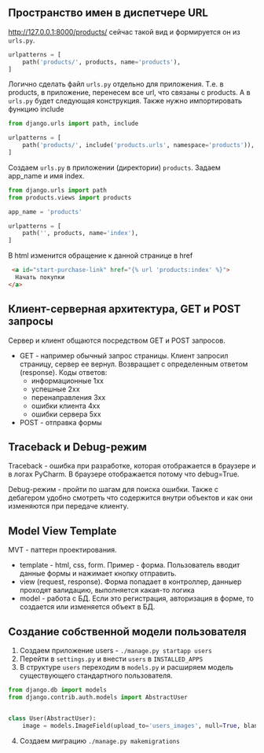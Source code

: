## Пространство имен в диспетчере URL
http://127.0.0.1:8000/products/ сейчас такой вид и формируется он из `urls.py`.
```python
urlpatterns = [
    path('products/', products, name='products'),
]
```
Логично сделать файл `urls.py` отдельно для приложения. Т.е. в products, в приложение, перенесем все url, что связаны с products. А в `urls.py` будет следующая конструкция. Также нужно импортировать функцию include
```python
from django.urls import path, include

urlpatterns = [
    path('products/', include('products.urls', namespace='products')),
]
```
Создаем `urls.py` в приложении (директории) `products`. Задаем app_name и имя index.
```python
from django.urls import path
from products.views import products

app_name = 'products'

urlpatterns = [
    path('', products, name='index'),
]

```
В html изменится обращение к данной странице в href
```html
 <a id="start-purchase-link" href="{% url 'products:index' %}">
  Начать покупки
</a>
```

## Клиент-серверная архитектура, GET и POST запросы
Сервер и клиент общаются посредством GET и POST запросов.
- GET - например обычный запрос страницы. Клиент запросил страницу, сервер ее вернул. Возвращает с определенным ответом (response). Коды ответов:
  - информационные 1xx
  - успешные 2xx
  - перенаправления 3xx
  - ошибки клиента 4xx
  - ошибки сервера 5xx
- POST - отправка формы

## Traceback и Debug-режим
Traceback - ошибка при разработке, которая отображается в браузере и в логах PyCharm. В браузере отображается потому что debug=True.

Debug-режим - пройти по шагам для поиска ошибки. Также с дебагером удобно смотреть что содержится внутри объектов и как они изменяются при передаче клиенту.

## Model View Template
MVT - паттерн проектирования.
- template - html, css, form. Пример - форма. Пользователь вводит данные формы и нажимает кнопку отправить.
- view (request, response). Форма попадает в контроллер, данныер проходят валидацию, выполняется какая-то логика
- model - работа с БД. Если это регистрация, авторизация в форме, то создается или изменяется объект в БД.

## Создание собственной модели пользователя
1. Создаем приложение users - `./manage.py startapp users`
2. Перейти в `settings.py` и внести `users` в `INSTALLED_APPS`
3. В структуре `users` переходим в `models.py` и расширяем модель существующего стандартного пользователя.
```python
from django.db import models
from django.contrib.auth.models import AbstractUser


class User(AbstractUser):
    image = models.ImageField(upload_to='users_images', null=True, blank=True)
```
4. Создаем миграцию `./manage.py makemigrations`

